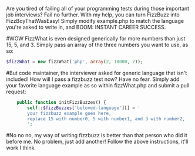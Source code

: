 Are you tired of failing all of your programming tests during those important job interviews? Fail no further. With my help, you can turn FizzBuzz into FizzBoyThatWasEasy! Simply modify example.php to match the language you're asked to write in, and BOOM: INSTANT CAREER SUCCESS.

#WOW
FizzWhat is even designed generically for more numbers than just 15, 5, and 3. Simply pass an array of the three numbers
you want to use, as so:

```php
$fizzWhat = new fizzWhat('php', array(2, 10000, 7));
```



#But code maintainer, the interviewer asked for generic language that isn't included! How will I pass a fizzbuzz test now?
Have no fear. Simply add your favorite language example as so within fizzWhat.php and submit a pull request:

```php
	public function initFizzBuzzes() {
		self::$fizzBuzzes['beloved-language'][] = '
		your fizzbuzz example goes here,
		replace 15 with number0, 5 with number1, and 3 with number2,
		';
```

#No no no, my way of writing fizzbuzz is better than that person who did it before me.
No problem, just add another! Follow the above instructions, it'll work I think.
